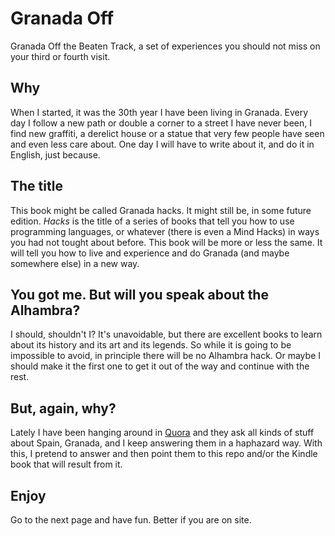 Granada Off
===========

Granada Off the Beaten Track, a set of experiences you should not miss on your third or fourth visit.

## Why

When I started, it was the 30th year I have been living in Granada. Every day I follow a new path or double a corner to a street I have never been, I find new graffiti, a derelict house or a statue that very few people have seen and even less care about. One day I will have to write about it, and do it in English, just because.

## The title

This book might be called Granada hacks. It might still be, in some
future edition. *Hacks* is the title of a series of books that tell you how to use programming languages, or whatever (there is even a Mind Hacks) in ways you had not tought about before. This book will be more or less the same. It will tell you how to live and experience and do Granada (and maybe somewhere else) in a new way.

## You got me. But will you speak about the Alhambra?

I should, shouldn't I? It's unavoidable, but there are excellent books to learn about its history and its art and its legends. So while it is going to be impossible to avoid, in principle there will be no Alhambra hack. Or maybe I should make it the first one to get it out of the way and continue with the rest.

## But, again, why?

Lately I have been hanging around in [Quora](http://quora.com) and they ask all kinds of stuff about Spain, Granada, and I keep answering them in a haphazard way. With this, I pretend to answer and then point them to this repo and/or the Kindle book that will result from it. 

## Enjoy

Go to the next page and have fun. Better if you are on site.
